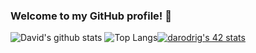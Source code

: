 ### Welcome to my GitHub profile! 👋

<!--
**d-r-e/d-r-e** is a ✨ _special_ ✨ repository because its `README.md` (this file) appears on your GitHub profile.
-->

![David's github stats](https://github-readme-stats.vercel.app/api?username=d-r-e&show_icons=true&count_private=true&hide=contribs&theme=synthwave)
![Top Langs](https://github-readme-stats.vercel.app/api/top-langs/?username=d-r-e&layout=compact&theme=synthwave&count_private=true)[![darodrig's 42 stats](https://badge42.herokuapp.com/api/stats/darodrig?privacyEmail=true)](https://github.com/d-r-e)
